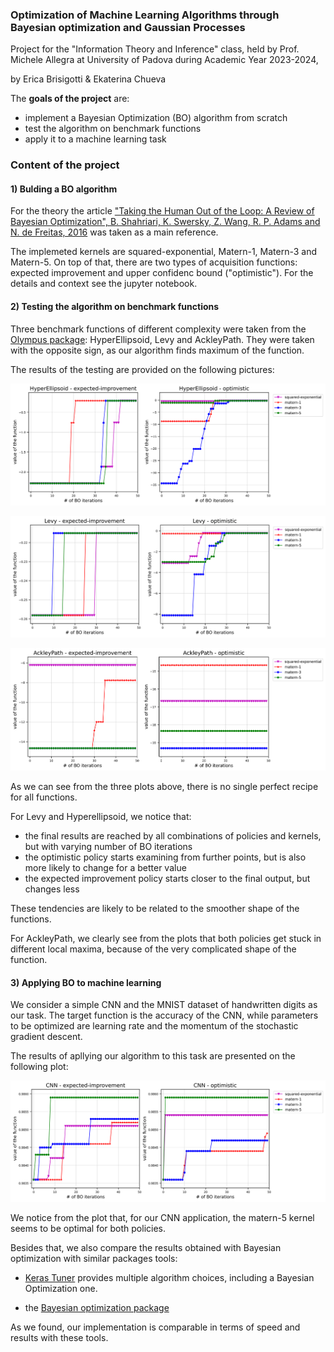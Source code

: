 ### Optimization of Machine Learning Algorithms through Bayesian optimization and Gaussian Processes

Project for the "Information Theory and Inference" class, held by Prof. Michele Allegra at University of Padova during Academic Year 2023-2024,

by Erica Brisigotti & Ekaterina Chueva

The **goals of the project** are:
- implement a Bayesian Optimization (BO) algorithm from scratch
- test the algorithm on benchmark functions
- apply it to a machine learning task


### Content of the project

#### 1) Bulding a BO algorithm

For the theory the article ["Taking the Human Out of the Loop: A Review of Bayesian Optimization", B. Shahriari, K. Swersky, Z. Wang, R. P. Adams and N. de Freitas, 2016](https://ieeexplore.ieee.org/document/7352306) was taken as a main reference.

The implemeted kernels are squared-exponential, Matern-1, Matern-3 and Matern-5. On top of that, there are two types of acquisition functions: expected improvement and upper confidenc bound ("optimistic"). For the details and context see the jupyter notebook.

#### 2) Testing the algorithm on benchmark functions

Three benchmark functions of different complexity were taken from the [Olympus package](https://aspuru-guzik-group.github.io/olympus/classes/surfaces/index.html): HyperEllipsoid, Levy and AckleyPath. They were taken with the opposite sign, as our algorithm finds maximum of the function.

The results of the testing are provided on the following pictures:

![alt text](https://github.com/EkaterinaChueva/Optimization-of-Machine-Learning-Algorithms-through-Bayesian-optimization-and-Gaussian-Processes/blob/main/HyperEllipsoid.png)

![alt text](https://github.com/EkaterinaChueva/Optimization-of-Machine-Learning-Algorithms-through-Bayesian-optimization-and-Gaussian-Processes/blob/main/Levy.png)

![alt text](https://github.com/EkaterinaChueva/Optimization-of-Machine-Learning-Algorithms-through-Bayesian-optimization-and-Gaussian-Processes/blob/main/AckleyPath.png)

As we can see from the three plots above, there is no single perfect recipe for all functions. 

For Levy and Hyperellipsoid, we notice that:
- the final results are reached by all combinations of policies and kernels, but with varying number of BO iterations
- the optimistic policy starts examining from further points, but is also more likely to change for a better value
- the expected improvement policy starts closer to the final output, but changes less

These tendencies are likely to be related to the smoother shape of the functions.

For AckleyPath, we clearly see from the plots that both policies get stuck in different local maxima, because of the very complicated shape of the function.


#### 3) Applying BO to machine learning

We consider a simple CNN and the MNIST dataset of handwritten digits as our task. The target function is the accuracy of the CNN, while parameters to be optimized are learning rate and the momentum of the stochastic gradient descent.

The results of apllying our algorithm to this task are presented on the following plot:

![alt text](https://github.com/EkaterinaChueva/Optimization-of-Machine-Learning-Algorithms-through-Bayesian-optimization-and-Gaussian-Processes/blob/main/CNN.png)

We notice from the plot that, for our CNN application, the matern-5 kernel seems to be optimal for both policies.

Besides that, we also compare the results obtained with Bayesian optimization with similar packages tools:
- [Keras Tuner](https://keras.io/keras_tuner/) provides multiple algorithm choices, including a Bayesian Optimization one.

- the [Bayesian optimization package](https://github.com/bayesian-optimization/BayesianOptimization)
  
As we found, our implementation is comparable in terms of speed and results with these tools.

